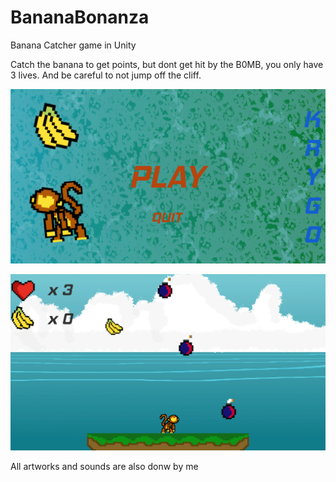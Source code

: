 # BananaBonanza
Banana Catcher game in Unity

Catch the banana to get points, but dont get hit by the B0MB, you only have 3 lives.
And be careful to not jump off the cliff.

![MainMenu](ScreenShots/menu1.PNG "Main Menu")

![Game](ScreenShots/game1.PNG "Game")

All artworks and sounds are also donw by me
